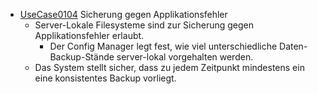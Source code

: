   * [UseCase0104](https://github.com/DomainDrivenArchitecture/ddaRequirement/blob/master/en/requirements/UseCase0104.md) Sicherung gegen Applikationsfehler
    * Server-Lokale Filesysteme sind zur Sicherung gegen Applikationsfehler erlaubt.
      * Der Config Manager legt fest, wie viel unterschiedliche Daten-Backup-Stände server-lokal vorgehalten werden.
    * Das System stellt sicher, dass zu jedem Zeitpunkt mindestens ein eine konsistentes Backup vorliegt. 